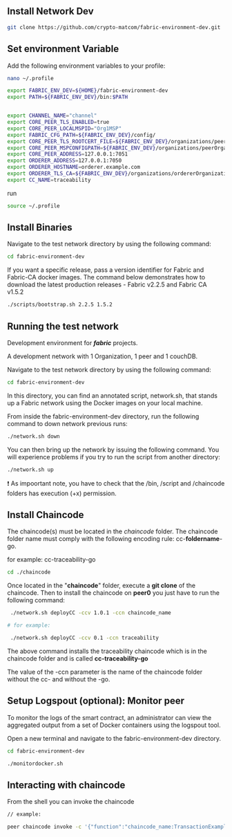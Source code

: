 ## Install Network Dev
```bash
git clone https://github.com/crypto-matcom/fabric-environment-dev.git
```

## Set environment Variable

Add the following environment variables to your profile:
```bash
nano ~/.profile
```

```bash
export FABRIC_ENV_DEV=${HOME}/fabric-environment-dev
export PATH=${FABRIC_ENV_DEV}/bin:$PATH


export CHANNEL_NAME="channel"
export CORE_PEER_TLS_ENABLED=true
export CORE_PEER_LOCALMSPID="Org1MSP"
export FABRIC_CFG_PATH=${FABRIC_ENV_DEV}/config/
export CORE_PEER_TLS_ROOTCERT_FILE=${FABRIC_ENV_DEV}/organizations/peerOrganizations/org1.example.com/peers/peer0.org1.example.com/tls/ca.crt
export CORE_PEER_MSPCONFIGPATH=${FABRIC_ENV_DEV}/organizations/peerOrganizations/org1.example.com/users/Admin@org1.example.com/msp/
export CORE_PEER_ADDRESS=127.0.0.1:7051
export ORDERER_ADDRESS=127.0.0.1:7050
export ORDERER_HOSTNAME=orderer.example.com
export ORDERER_TLS_CA=${FABRIC_ENV_DEV}/organizations/ordererOrganizations/example.com/orderers/orderer.example.com/msp/tlscacerts/tlsca.example.com-cert.pem
export CC_NAME=traceability
```

run
```bash
source ~/.profile
```

## Install Binaries
Navigate to the test network directory by using the following command:

```bash
cd fabric-environment-dev
```

If you want a specific release, pass a version identifier for Fabric and Fabric-CA docker images. The command below demonstrates how to download the latest production releases - Fabric v2.2.5 and Fabric CA v1.5.2

```bash
./scripts/bootstrap.sh 2.2.5 1.5.2
```

## Running the test network

Development environment for ***fabric*** projects.

A development network with 1 Organization, 1 peer and 1 couchDB.

Navigate to the test network directory by using the following command:

```bash
cd fabric-environment-dev
```

In this directory, you can find an annotated script, network.sh, that stands up a Fabric network using the Docker images on your local machine.

From inside the fabric-environment-dev directory, run the following command to down network previous runs:

```bash
./network.sh down
```

You can then bring up the network by issuing the following command. You will experience problems if you try to run the script from another directory:

```bash
./network.sh up
```

 ❗ As impoortant note, you have to check that the /bin, /script and /chaincode folders has execution (+x) permission.

## Install Chaincode

The chaincode(s) must be located in the _chaincode_ folder. The chaincode folder name must comply with the following encoding rule: cc-__foldername__-go.

for example: cc-traceability-go

```bash
cd ./chaincode
```
Once located in the "__chaincode__" folder, execute a __git clone__ of the chaincode.
Then to install the chaincode on __peer0__ you just have to run the following command:

```bash
 ./network.sh deployCC -ccv 1.0.1 -ccn chaincode_name
```

```bash
# for example:

 ./network.sh deployCC -ccv 0.1 -ccn traceability
```
The above command installs the traceability chaincode which is in the chaincode folder and is called __cc-traceability-go__

The value of the -ccn parameter is the name of the chaincode folder without the cc- and without the -go.

## Setup Logspout (optional): Monitor peer
To monitor the logs of the smart contract, an administrator can view the aggregated output from a set of Docker containers using the logspout tool.

Open a new terminal and navigate to the fabric-environment-dev directory.

```bash
cd fabric-environment-dev

./monitordocker.sh
```


## Interacting with chaincode
From the shell you can invoke the chaincode

```bash
// example:

peer chaincode invoke -c '{"function":"chaincode_name:TransactionExample","Args":[]}' -o $ORDERER_ADDRESS --tls --cafile $ORDERER_TLS_CA -C $CHANNEL_NAME -n $CC_NAME --peerAddresses $CORE_PEER_ADDRESS --tlsRootCertFiles $CORE_PEER_TLS_ROOTCERT_FILE 
```


